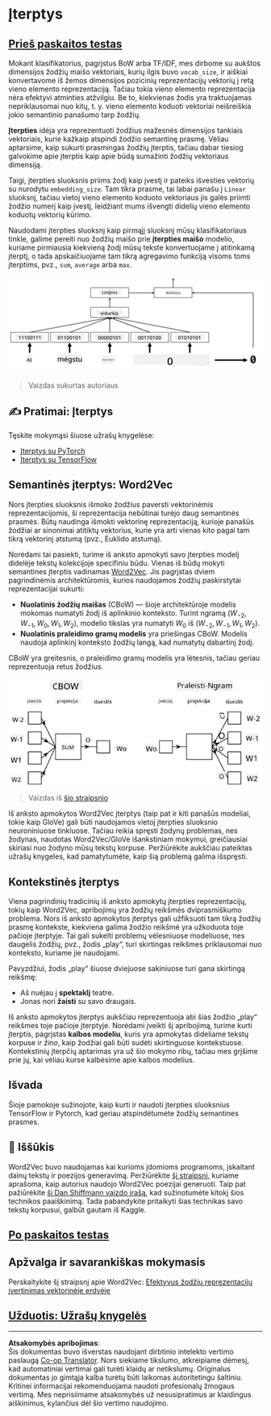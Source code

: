 <!--
CO_OP_TRANSLATOR_METADATA:
{
  "original_hash": "e40b47ac3fd48f71304ede1474e66293",
  "translation_date": "2025-08-31T18:01:04+00:00",
  "source_file": "lessons/5-NLP/14-Embeddings/README.md",
  "language_code": "lt"
}
-->
# Įterptys

## [Prieš paskaitos testas](https://ff-quizzes.netlify.app/en/ai/quiz/27)

Mokant klasifikatorius, pagrįstus BoW arba TF/IDF, mes dirbome su aukštos dimensijos žodžių maišo vektoriais, kurių ilgis buvo `vocab_size`, ir aiškiai konvertavome iš žemos dimensijos pozicinių reprezentacijų vektorių į retą vieno elemento reprezentaciją. Tačiau tokia vieno elemento reprezentacija nėra efektyvi atminties atžvilgiu. Be to, kiekvienas žodis yra traktuojamas nepriklausomai nuo kitų, t. y. vieno elemento koduoti vektoriai neišreiškia jokio semantinio panašumo tarp žodžių.

**Įterpties** idėja yra reprezentuoti žodžius mažesnės dimensijos tankiais vektoriais, kurie kažkaip atspindi žodžio semantinę prasmę. Vėliau aptarsime, kaip sukurti prasmingas žodžių įterptis, tačiau dabar tiesiog galvokime apie įterptis kaip apie būdą sumažinti žodžių vektoriaus dimensiją.

Taigi, įterpties sluoksnis priims žodį kaip įvestį ir pateiks išvesties vektorių su nurodytu `embedding_size`. Tam tikra prasme, tai labai panašu į `Linear` sluoksnį, tačiau vietoj vieno elemento koduoto vektoriaus jis galės priimti žodžio numerį kaip įvestį, leidžiant mums išvengti didelių vieno elemento koduotų vektorių kūrimo.

Naudodami įterpties sluoksnį kaip pirmąjį sluoksnį mūsų klasifikatoriaus tinkle, galime pereiti nuo žodžių maišo prie **įterpties maišo** modelio, kuriame pirmiausia kiekvieną žodį mūsų tekste konvertuojame į atitinkamą įterptį, o tada apskaičiuojame tam tikrą agregavimo funkciją visoms toms įterptims, pvz., `sum`, `average` arba `max`.

![Vaizdas, rodantis įterpties klasifikatorių penkiems sekos žodžiams.](../../../../../translated_images/embedding-classifier-example.b77f021a7ee67eeec8e68bfe11636c5b97d6eaa067515a129bfb1d0034b1ac5b.lt.png)

> Vaizdas sukurtas autoriaus

## ✍️ Pratimai: Įterptys

Tęskite mokymąsi šiuose užrašų knygelėse:
* [Įterptys su PyTorch](EmbeddingsPyTorch.ipynb)
* [Įterptys su TensorFlow](EmbeddingsTF.ipynb)

## Semantinės įterptys: Word2Vec

Nors įterpties sluoksnis išmoko žodžius paversti vektorinėmis reprezentacijomis, ši reprezentacija nebūtinai turėjo daug semantinės prasmės. Būtų naudinga išmokti vektorinę reprezentaciją, kurioje panašūs žodžiai ar sinonimai atitiktų vektorius, kurie yra arti vienas kito pagal tam tikrą vektorinį atstumą (pvz., Euklido atstumą).

Norėdami tai pasiekti, turime iš anksto apmokyti savo įterpties modelį didelėje tekstų kolekcijoje specifiniu būdu. Vienas iš būdų mokyti semantines įterptis vadinamas [Word2Vec](https://en.wikipedia.org/wiki/Word2vec). Jis pagrįstas dviem pagrindinėmis architektūromis, kurios naudojamos žodžių paskirstytai reprezentacijai sukurti:

 - **Nuolatinis žodžių maišas** (CBoW) — šioje architektūroje modelis mokomas numatyti žodį iš aplinkinio konteksto. Turint ngramą $(W_{-2},W_{-1},W_0,W_1,W_2)$, modelio tikslas yra numatyti $W_0$ iš $(W_{-2},W_{-1},W_1,W_2)$.
 - **Nuolatinis praleidimo gramų modelis** yra priešingas CBoW. Modelis naudoja aplinkinį konteksto žodžių langą, kad numatytų dabartinį žodį.

CBoW yra greitesnis, o praleidimo gramų modelis yra lėtesnis, tačiau geriau reprezentuoja retus žodžius.

![Vaizdas, rodantis CBoW ir praleidimo gramų algoritmus žodžių konvertavimui į vektorius.](../../../../../translated_images/example-algorithms-for-converting-words-to-vectors.fbe9207a726922f6f0f5de66427e8a6eda63809356114e28fb1fa5f4a83ebda7.lt.png)

> Vaizdas iš [šio straipsnio](https://arxiv.org/pdf/1301.3781.pdf)

Iš anksto apmokytos Word2Vec įterptys (taip pat ir kiti panašūs modeliai, tokie kaip GloVe) gali būti naudojamos vietoj įterpties sluoksnio neuroniniuose tinkluose. Tačiau reikia spręsti žodynų problemas, nes žodynas, naudotas Word2Vec/GloVe išankstiniam mokymui, greičiausiai skiriasi nuo žodyno mūsų tekstų korpuse. Peržiūrėkite aukščiau pateiktas užrašų knygeles, kad pamatytumėte, kaip šią problemą galima išspręsti.

## Kontekstinės įterptys

Viena pagrindinių tradicinių iš anksto apmokytų įterpties reprezentacijų, tokių kaip Word2Vec, apribojimų yra žodžių reikšmės dviprasmiškumo problema. Nors iš anksto apmokytos įterptys gali užfiksuoti tam tikrą žodžių prasmę kontekste, kiekviena galima žodžio reikšmė yra užkoduota toje pačioje įterptyje. Tai gali sukelti problemų vėlesniuose modeliuose, nes daugelis žodžių, pvz., žodis „play“, turi skirtingas reikšmes priklausomai nuo konteksto, kuriame jie naudojami.

Pavyzdžiui, žodis „play“ šiuose dviejuose sakiniuose turi gana skirtingą reikšmę:

- Aš nuėjau į **spektaklį** teatre.
- Jonas nori **žaisti** su savo draugais.

Iš anksto apmokytos įterptys aukščiau reprezentuoja abi šias žodžio „play“ reikšmes toje pačioje įterptyje. Norėdami įveikti šį apribojimą, turime kurti įterptis, pagrįstas **kalbos modeliu**, kuris yra apmokytas dideliame tekstų korpuse ir *žino*, kaip žodžiai gali būti sudėti skirtinguose kontekstuose. Kontekstinių įterpčių aptarimas yra už šio mokymo ribų, tačiau mes grįšime prie jų, kai vėliau kurse kalbėsime apie kalbos modelius.

## Išvada

Šioje pamokoje sužinojote, kaip kurti ir naudoti įterpties sluoksnius TensorFlow ir Pytorch, kad geriau atspindėtumėte žodžių semantines prasmes.

## 🚀 Iššūkis

Word2Vec buvo naudojamas kai kurioms įdomioms programoms, įskaitant dainų tekstų ir poezijos generavimą. Peržiūrėkite [šį straipsnį](https://www.politetype.com/blog/word2vec-color-poems), kuriame aprašoma, kaip autorius naudojo Word2Vec poezijai generuoti. Taip pat pažiūrėkite [šį Dan Shiffmann vaizdo įrašą](https://www.youtube.com/watch?v=LSS_bos_TPI&ab_channel=TheCodingTrain), kad sužinotumėte kitokį šios technikos paaiškinimą. Tada pabandykite pritaikyti šias technikas savo tekstų korpusui, galbūt gautam iš Kaggle.

## [Po paskaitos testas](https://ff-quizzes.netlify.app/en/ai/quiz/28)

## Apžvalga ir savarankiškas mokymasis

Perskaitykite šį straipsnį apie Word2Vec: [Efektyvus žodžių reprezentacijų įvertinimas vektorinėje erdvėje](https://arxiv.org/pdf/1301.3781.pdf)

## [Užduotis: Užrašų knygelės](assignment.md)

---

**Atsakomybės apribojimas**:  
Šis dokumentas buvo išverstas naudojant dirbtinio intelekto vertimo paslaugą [Co-op Translator](https://github.com/Azure/co-op-translator). Nors siekiame tikslumo, atkreipiame dėmesį, kad automatiniai vertimai gali turėti klaidų ar netikslumų. Originalus dokumentas jo gimtąja kalba turėtų būti laikomas autoritetingu šaltiniu. Kritinei informacijai rekomenduojama naudoti profesionalų žmogaus vertimą. Mes neprisiimame atsakomybės už nesusipratimus ar klaidingus aiškinimus, kylančius dėl šio vertimo naudojimo.